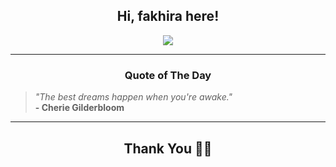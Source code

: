 <h2 align="center"> Hi, fakhira here!</h2>

<p align="center">
<a href="https://github.com/fakhiralkda" alt="github streak"><img src="https://dvst-streak.herokuapp.com/?user=fakhiralkda&theme=tokyonight&fire=DD472C"></a>
</p>

<hr>
<h3 align="center">Quote of The Day</h3>
<p align="center">
<blockquote>
<i>"The best dreams happen when you're awake."</i>
<br>
<b>- Cherie Gilderbloom</b>
</blockquote>
</p>


<hr>
<h2 align="center">Thank You 🙏🏼</h2>
